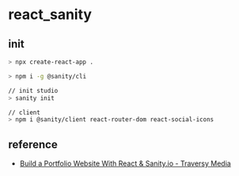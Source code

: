 # react_sanity

## init

```sh
> npx create-react-app .

> npm i -g @sanity/cli

// init studio
> sanity init

// client
> npm i @sanity/client react-router-dom react-social-icons
```

## reference

- [Build a Portfolio Website With React & Sanity.io - Traversy Media](https://www.youtube.com/watch?v=NO7_jgzVgbc)
